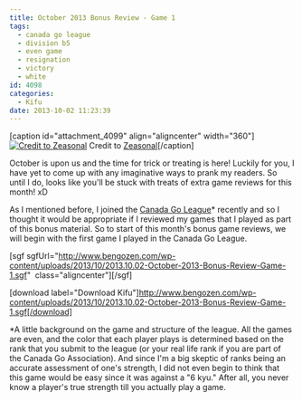```yaml
---
title: October 2013 Bonus Review - Game 1
tags:
  - canada go league
  - division b5
  - even game
  - resignation
  - victory
  - white
id: 4098
categories:
  - Kifu
date: 2013-10-02 11:23:39
---
```


[caption id="attachment_4099" align="aligncenter" width="360"][![Credit to Zeasonal](http://www.bengozen.com/wp-content/uploads/2013/10/Cosplay___Hikaru_no_Go_by_Zeasonal.jpg)](http://www.bengozen.com/wp-content/uploads/2013/10/Cosplay___Hikaru_no_Go_by_Zeasonal.jpg) Credit to [Zeasonal](http://zeasonal.deviantart.com/art/Cosplay-Hikaru-no-GO-2007-63984274)[/caption]

October is upon us and the time for trick or treating is here! Luckily for you, I have yet to come up with any imaginative ways to prank my readers. So until I do, looks like you'll be stuck with treats of extra game reviews for this month! xD

As I mentioned before, I joined the [Canada Go League](http://www.bengozen.com/canadian-go-league/ "Canadian Go League")* recently and so I thought it would be appropriate if I reviewed my games that I played as part of this bonus material. So to start of this month's bonus game reviews, we will begin with the first game I played in the Canada Go League.[
](http://www.bengozen.com/wp-content/uploads/2013/10/2013.10.02-October-2013-Bonus-Review-Game-1.sgf)

[sgf sgfUrl="http://www.bengozen.com/wp-content/uploads/2013/10/2013.10.02-October-2013-Bonus-Review-Game-1.sgf"  class="aligncenter"][/sgf]

[download label="Download Kifu"]http://www.bengozen.com/wp-content/uploads/2013/10/2013.10.02-October-2013-Bonus-Review-Game-1.sgf[/download]

*A little background on the game and structure of the league. All the games are even, and the color that each player plays is determined based on the rank that you submit to the league (or your real life rank if you are part of the Canada Go Association). And since I'm a big skeptic of ranks being an accurate assessment of one's strength, I did not even begin to think that this game would be easy since it was against a "6 kyu." After all, you never know a player's true strength till you actually play a game.